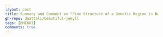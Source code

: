 ```yaml
---
layout: post
title: Summary and Comment on "Fine Structure of a Genetic Region in Bacteriophage" and "On the Topology of the Genetic Fine Structure"
gh-repo: daattali/beautiful-jekyll
tags: [BMI881]
comments: true
---
```


